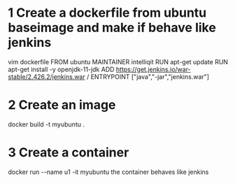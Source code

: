 # 1 Create a dockerfile from ubuntu baseimage and make if behave like jenkins
  vim dockerfile
  FROM ubuntu
  MAINTAINER intelliqit
  RUN apt-get update
  RUN apt-get install -y openjdk-11-jdk
  ADD https://get.jenkins.io/war-stable/2.426.2/jenkins.war /
  ENTRYPOINT  ["java","-jar","jenkins.war"]

# 2 Create an image
  docker build -t myubuntu .

# 3 Create a container
  docker run  --name u1 -it myubuntu
  the container behaves like jenkins
